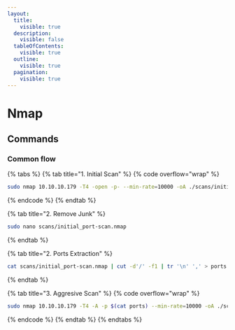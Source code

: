 ```yaml
---
layout:
  title:
    visible: true
  description:
    visible: false
  tableOfContents:
    visible: true
  outline:
    visible: true
  pagination:
    visible: true
---
```


# Nmap

## Commands

### Common flow

{% tabs %}
{% tab title="1. Initial Scan" %}
{% code overflow="wrap" %}
```bash
sudo nmap 10.10.10.179 -T4 -open -p- --min-rate=10000 -oA ./scans/initial_port-scan
```
{% endcode %}
{% endtab %}

{% tab title="2. Remove Junk" %}
```bash
sudo nano scans/initial_port-scan.nmap
```
{% endtab %}

{% tab title="2. Ports Extraction" %}
```bash
cat scans/initial_port-scan.nmap | cut -d'/' -f1 | tr '\n' ',' > ports
```
{% endtab %}

{% tab title="3. Aggresive Scan" %}
{% code overflow="wrap" %}
```bash
sudo nmap 10.10.10.179 -T4 -A -p $(cat ports) --min-rate=10000 -oA ./scans/aggresive_port-scan
```
{% endcode %}
{% endtab %}
{% endtabs %}
